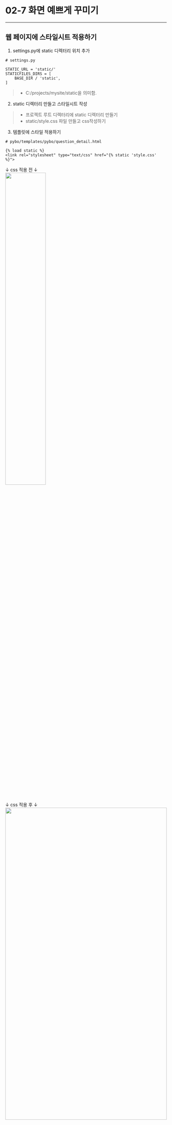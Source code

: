 # 02-7 화면 예쁘게 꾸미기
------------
## 웹 페이지에 스타일시트 적용하기
1. settings.py에 static 디렉터리 위치 추가
```
# settings.py

STATIC_URL = 'static/'
STATICFILES_DIRS = [
    BASE_DIR / 'static',
]
```
> * C:/projects/mysite/static을 의미함.

2. static 디렉터리 만들고 스타일시트 작성
> * 프로젝트 루트 디렉터리에 static 디렉터리 만들기
> * static/style.css 파일 만들고 css작성하기

3. 템플릿에 스타일 적용하기
```
# pybo/templates/pybo/question_detail.html

{% load static %}
<link rel="stylesheet" type="text/css" href="{% static 'style.css' %}">
```
     
    
↓ css 적용 전 ↓   
<img src = "https://user-images.githubusercontent.com/65546884/183254640-afe19dce-a3fa-42a5-bb52-7037009fcd90.png" width="50%" height="50%">   
   
    
↓ css 적용 후 ↓   
<img src = "https://user-images.githubusercontent.com/65546884/183254680-debd7c1e-9baf-4cec-bf78-a714b6bdb667.png" width="100%" height="50%"> 
